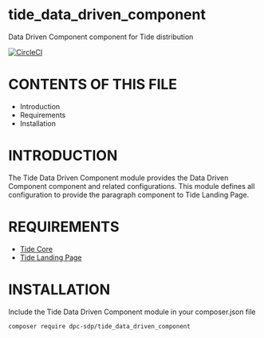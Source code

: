 # tide_data_driven_component
Data Driven Component component for Tide distribution

[![CircleCI](https://circleci.com/gh/dpc-sdp/tide_data_driven_component.svg?style=svg&circle-token=fa59f0c56069c182766c7e1e0d56eb9f205210ab)](https://circleci.com/gh/dpc-sdp/tide_data_driven_component)

# CONTENTS OF THIS FILE

* Introduction
* Requirements
* Installation

# INTRODUCTION
The Tide Data Driven Component module provides the Data Driven Component component and related configurations.
This module defines all configuration to provide the paragraph component to Tide Landing Page.

# REQUIREMENTS
* [Tide Core](https://github.com/dpc-sdp/tide_core)
* [Tide Landing Page](https://github.com/dpc-sdp/tide_landing_page)

# INSTALLATION
Include the Tide Data Driven Component module in your composer.json file

```bash
composer require dpc-sdp/tide_data_driven_component
```
